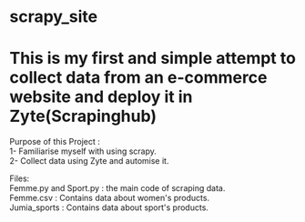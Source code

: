 # scrapy_site
# This is my first and simple attempt to collect data from an e-commerce website and deploy it in Zyte(Scrapinghub) 

Purpose of this Project :\
1- Familiarise myself with using scrapy. \
2- Collect data using Zyte and automise it.

Files:\
Femme.py and Sport.py : the main code of scraping data.\
Femme.csv : Contains data about women's products.\
Jumia_sports : Contains data about sport's products.
